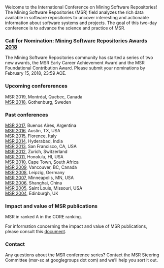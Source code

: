 Welcome to the International Conference on Mining Software Repositories!
The Mining Software Repositories (MSR) field analyzes the rich data available in software repositories to uncover interesting and actionable information about software systems and projects. The goal of this two-day conference is to advance the science and practice of MSR.

### Call for Nomination: [Mining Software Repositories Awards 2018](http://www.msrconf.org/awards/2018)
The Mining Software Repositories community has started a series of two new 
awards, the MSR Early Career Achievement Award and the MSR Foundational 
Contribution Award. Please submit your nominations by February 15, 2018, 23:59 AOE.

### Upcoming confererences
MSR 2019, Montréal, Quebec, Canada <br/>
[MSR 2018](http://2018.msrconf.org/), Gothenburg, Sweden 

### Past conferences
[MSR 2017](http://2017.msrconf.org/), Buenos Aires, Argentina <br/>
[MSR 2016](http://2016.msrconf.org/), Austin, TX, USA <br/>
[MSR 2015](http://2015.msrconf.org/), Florence, Italy <br/>
[MSR 2014](http://2014.msrconf.org/), Hyderabad, India <br/>
[MSR 2013](http://2013.msrconf.org/), San Francisco, CA, USA <br/>
[MSR 2012](http://2012.msrconf.org/), Zurich, Switzerland <br/>
[MSR 2011](http://2011.msrconf.org/), Honolulu, HI, USA <br/>
[MSR 2010](http://2010.msrconf.org/), Cape Town, South Africa <br/>
[MSR 2009](http://2009.msrconf.org/), Vancouver, BC, Canada <br/>
[MSR 2008](http://2008.msrconf.org/), Leipzig, Germany <br/>
[MSR 2007](http://2007.msrconf.org/), Minneapolis, MN, USA <br/>
[MSR 2006](http://2006.msrconf.org/), Shanghai, China <br/>
[MSR 2005](http://2005.msrconf.org/), Saint Louis, Missouri, USA <br/>
[MSR 2004](http://2004.msrconf.org/), Edinburgh, UK

### Impact and value of MSR publications 
MSR in ranked A in the CORE ranking.

For information concerning the impact and value of MSR publications, please consult this [document](./MSR_Impact.pdf).

### Contact
Any questions about the MSR conference series? Contact the MSR Steering Committee (msr-sc at googlegroups dot com) and we’ll help you sort it out.
